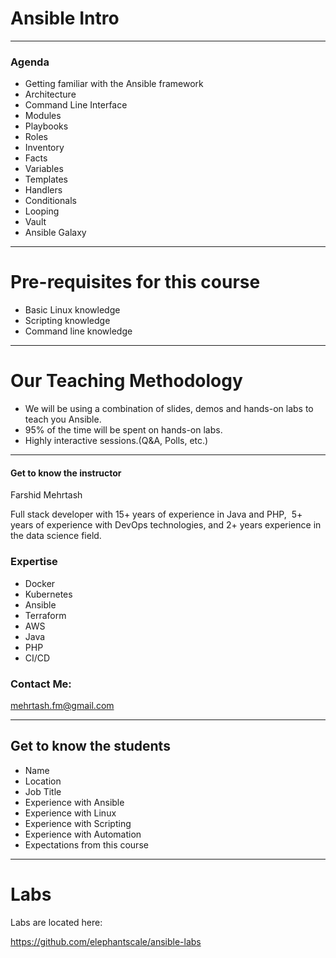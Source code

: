 # Ansible Intro

---

### Agenda

* Getting familiar with the Ansible framework
* Architecture
* Command Line Interface
* Modules
* Playbooks
* Roles
* Inventory
* Facts
* Variables
* Templates
* Handlers
* Conditionals
* Looping
* Vault
* Ansible Galaxy

---

# Pre-requisites for this course

* Basic Linux knowledge
* Scripting knowledge
* Command line knowledge

---

# Our Teaching Methodology

* We will be using a combination of slides, demos and hands-on labs to teach you Ansible.
* 95% of the time will be spent on hands-on labs.
* Highly interactive sessions.(Q&A, Polls, etc.)

---

#### Get to know the instructor

Farshid Mehrtash

Full stack developer with 15+ years of experience in Java and PHP,  5+ years of experience with DevOps technologies, and 2+ years experience in the data science field.

### Expertise

* Docker
* Kubernetes
* Ansible
* Terraform
* AWS
* Java
* PHP
* CI/CD

### Contact Me:
mehrtash.fm@gmail.com

---

## Get to know the students

* Name
* Location
* Job Title
* Experience with Ansible
* Experience with Linux
* Experience with Scripting
* Experience with Automation
* Expectations from this course

---

# Labs

Labs are located here:

https://github.com/elephantscale/ansible-labs


